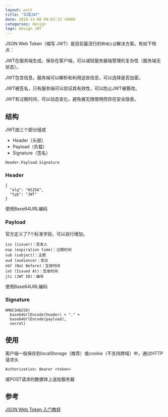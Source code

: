 ```yaml
---
layout: post
title: "实践JWT"
date: 2018-11-08 09:03:13 +0800
categories: design
tags: design JWT
---
```


JSON Web Token（缩写 JWT）是目前最流行的`跨域认证`解决方案。有如下特点：

JWT在服务端生成，保存在客户端，可以减轻服务器端管理的复杂性（服务端无状态）。

JWT包含信息，服务端可以解析和利用这些信息，可以选择是否加密。

JWT被签名，只有服务端可以验证其有效性，可以防止JWT被篡改。

JWT有过期时间，可以动态变化，避免被无限使用而存在安全隐患。

## 结构

JWT由三个部分组成

- Header（头部）
- Payload（负载）
- Signature（签名）

```
Header.Payload.Signature
```

### Header

```
{
  "alg": "HS256",
  "typ": "JWT"
}
```

使用Base64URL编码

### Payload

官方定义了7个标准字段，可以自行增加。

```
iss (issuer)：签发人
exp (expiration time)：过期时间
sub (subject)：主题
aud (audience)：受众
nbf (Not Before)：生效时间
iat (Issued At)：签发时间
jti (JWT ID)：编号
```

使用Base64URL编码

### Signature

```
HMACSHA256(
  base64UrlEncode(header) + "." +
  base64UrlEncode(payload),
  secret)
```

## 使用

客户端一般保存到localStorage（推荐）或cookie（不支持跨域）中，通过HTTP请求头

```
Authorization: Bearer <token>
```

或POST请求的数据体上送给服务器

## 参考

[JSON Web Token 入门教程](http://www.ruanyifeng.com/blog/2018/07/json_web_token-tutorial.html)